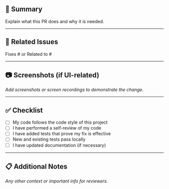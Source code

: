 ## 🚀 Summary

Explain what this PR does and why it is needed.

---

## 🧪 Related Issues

Fixes #<issue-number> or Related to #<issue-number>

---

## 📷 Screenshots (if UI-related)

_Add screenshots or screen recordings to demonstrate the change._

---

## ✅ Checklist

- [ ] My code follows the code style of this project
- [ ] I have performed a self-review of my code
- [ ] I have added tests that prove my fix is effective
- [ ] New and existing tests pass locally
- [ ] I have updated documentation (if necessary)

---

## 📋 Additional Notes

_Any other context or important info for reviewers._
